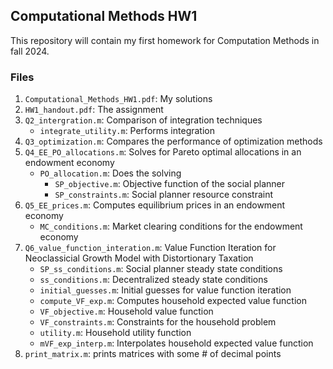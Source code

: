 ## Computational Methods HW1

This repository will contain my first homework for Computation Methods in fall 2024.

### Files
1. `Computational_Methods_HW1.pdf`: My solutions
1. `HW1_handout.pdf`: The assignment
1. `Q2_intergration.m`: Comparison of integration techniques
    - `integrate_utility.m`: Performs integration
1. `Q3_optimization.m`: Compares the performance of optimization methods
1. `Q4_EE_PO_allocations.m`: Solves for Pareto optimal allocations in an endowment economy
    - `PO_allocation.m`: Does the solving
        - `SP_objective.m`: Objective function of the social planner
        - `SP_constraints.m`: Social planner resource constraint
1. `Q5_EE_prices.m`: Computes equilibrium prices in an endowment economy
    - `MC_conditions.m`: Market clearing conditions for the endowment economy
1. `Q6_value_function_interation.m`: Value Function Iteration for Neoclassicial Growth Model with Distortionary Taxation
    - `SP_ss_conditions.m`: Social planner steady state conditions
    - `ss_conditions.m`: Decentralized steady state conditions
    - `initial_guesses.m`: Initial guesses for value function iteration
    - `compute_VF_exp.m`: Computes household expected value function
    - `VF_objective.m`: Household value function
    - `VF_constraints.m`: Constraints for the household problem
    - `utility.m`: Household utility function
    - `mVF_exp_interp.m`: Interpolates household expected value function
1. `print_matrix.m`: prints matrices with some # of decimal points